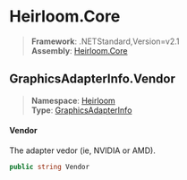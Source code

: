 # Heirloom.Core

> **Framework**: .NETStandard,Version=v2.1  
> **Assembly**: [Heirloom.Core][0]  

## GraphicsAdapterInfo.Vendor

> **Namespace**: [Heirloom][0]  
> **Type**: [GraphicsAdapterInfo][1]  

#### Vendor

The adapter vedor (ie, NVIDIA or AMD).

```cs
public string Vendor
```

[0]: ../../../Heirloom.Core.md
[1]: ../GraphicsAdapterInfo.md

